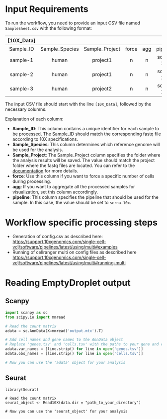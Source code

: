 # Input Requirements

To run the workflow, you need to provide an input CSV file named `SampleSheet.csv` with the following format:

| [10X_Data]  |                   |                   |          |        |              |
|:-----------:|:-----------------:|:-----------------:|:--------:|:------:|:------------:|
| Sample_ID   | Sample_Species    | Sample_Project    | force    | agg    | pipeline     |
| sample-1    | human             | project1          | n        | n      | scrna-10x    |
| sample-2    | human             | project1          | n        | n      | scrna-10x    |
| sample-3    | human             | project2          | n        | n      | scrna-10x    |

The input CSV file should start with the line `[10X_Data]`, followed by the necessary columns.

Explanation of each column:

* **Sample_ID**: This column contains a unique identifier for each sample to be processed. The Sample_ID should match the corresponding fastq file according to 10X specifications.
* **Sample_Species**: This column determines which reference genome will be used for the analysis.
* **Sample_Project**: The Sample_Project column specifies the folder where the analysis results will be saved. The value should match the project folder where the fastq files are located. You can refer to the [documentation](/docs/Setup.md) for more details.
* **force**: Use this column if you want to force a specific number of cells during processing.
* **agg**: If you want to aggregate all the processed samples for visualization, set this column accordingly.
* **pipeline**: This column specifies the pipeline that should be used for the sample. In this case, the value should be set to `scrna-10x`.

# Workflow specific processing steps
* Generation of config.csv as described here: https://support.10xgenomics.com/single-cell-vdj/software/pipelines/latest/using/multi#examples
* Running of cellranger multi on config files as described here https://support.10xgenomics.com/single-cell-vdj/software/pipelines/latest/using/multi#running-multi

# Reading EmptyDroplet output

## Scanpy
```python
import scanpy as sc
from scipy.io import mmread

# Read the count matrix
adata = sc.AnnData(X=mmread('output.mtx').T)

# Add cell names and gene names to the AnnData object
# Replace 'genes.tsv' and 'cells.tsv' with the paths to your gene and cell names files
adata.var_names = [line.strip() for line in open('genes.tsv')]
adata.obs_names = [line.strip() for line in open('cells.tsv')]

# Now you can use the 'adata' object for your analysis
```

## Seurat
```
library(Seurat)

# Read the count matrix
seurat_object <- Read10X(data.dir = "path_to_your_directory")

# Now you can use the 'seurat_object' for your analysis

```
